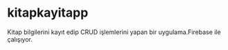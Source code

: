 # kitapkayitapp
Kitap bilgilerini kayıt edip CRUD işlemlerini yapan bir uygulama.Firebase ile çalışıyor.
